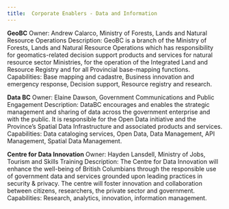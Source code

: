 ```yaml
---
title:  Corporate Enablers - Data and Information
---
```


**GeoBC**
Owner: Andrew Calarco, Ministry of Forests, Lands and Natural Resource Operations
Description: GeoBC is a branch of the Ministry of Forests, Lands and Natural Resource Operations which has responsibility for geomatics-related decision support products and services for natural resource sector Ministries, for the operation of the Integrated Land and Resource Registry and for all Provincial base-mapping functions.
Capabilities: Base mapping and cadastre, Business innovation and emergency response, Decision support, Resource registry and research.

**Data BC**
Owner: Elaine Dawson, Government Communications and Public Engagement
Description: DataBC encourages and enables the strategic management and sharing of data across the government enterprise and with the public.  It is responsible for the Open Data initiative and the Province’s Spatial Data Infrastructure and associated products and services.
Capabilities: Data cataloging services, Open Data, Data Management, API Management, Spatial Data Management.

**Centre for Data Innovation**
Owner: Hayden Lansdell, Ministry of Jobs, Tourism and Skills Training
Description: The Centre for Data Innovation will enhance the well-being of British Columbians through the responsible use of government data and services grounded upon leading practices in security & privacy. The centre will foster innovation and collaboration between citizens, researchers, the private sector and government.
Capabilities: Research, analytics, innovation, information management.

